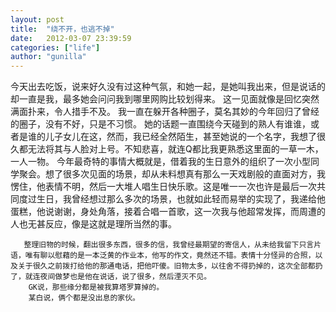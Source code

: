 ```yaml
---
layout: post
title:  "绕不开，也逃不掉"
date:   2012-03-07 23:39:59
categories: ["life"]
author: "gunilla"
---
```




今天出去吃饭，说来好久没有过这种气氛，和她一起，是她叫我出来，但是说话的却一直是我，最多她会问问我到哪里网购比较划得来。
       这一见面就像是回忆突然满面扑来，令人措手不及。
       我一直在躲开各种圈子，莫名其妙的今年回归了曾经的圈子，没有不好，只是不习惯。
       她的话题一直围绕今天碰到的熟人有谁谁，或者是谁的儿子女儿在这，然而，我已经全然陌生，甚至她说的一个名字，我想了很久都无法将其与人脸对上号。不知悲喜，就连Q都比我更熟悉这里面的一草一木，一人一物。
       今年最奇特的事情大概就是，借着我的生日意外的组织了一次小型同学聚会。想了很多次见面的场景，却从未料想真有那么一天戏剧般的直面对方，我愣住，他表情不明，然后一大堆人唱生日快乐歌。这是唯一一次也许是最后一次共同度过生日，我曾经想过那么多次的场景，也就如此轻而易举的实现了，我递给他蛋糕，他说谢谢，身处角落，接着合唱一首歌，这一次我与他超常发挥，而周遭的人也无甚反应，像是这就是理所当然的事。

       整理旧物的时候，翻出很多东西，很多的信，我曾经最期望的寄信人，从未给我留下只言片语，唯有聊以慰藉的是一本泛黄的作业本，他写的作文，竟然还不错。表情十分怪异的合照，以及关于很久之前拨打给他的那通电话，把他吓傻。旧物太多，以往舍不得扔掉的，这次全部都扔了，就连夜间做梦也是他在说话，说了很多，然后湮灭不见。
        GK说，那些缘分都是被我算塔罗算掉的。
        某白说，俩个都是没出息的家伙。
